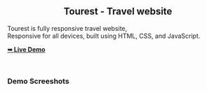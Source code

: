 

  <h2 align="center">Tourest - Travel website</h2>

  Tourest is fully responsive travel website, <br />Responsive for all devices, built using HTML, CSS, and JavaScript.

  <a href="https://pandagithub11.github.io/Dabotics/"><strong>➥ Live Demo</strong></a>

</div>

<br />

### Demo Screeshots



